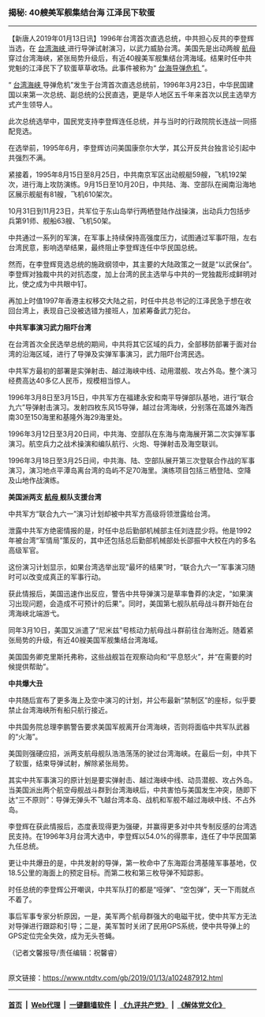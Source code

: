 ### 揭秘: 40艘美军舰集结台海 江泽民下软蛋
------------------------

<div class="post_content">
 <p>
  【新唐人2019年01月13日讯】1996年台湾首次直选总统，中共担心反共的李登辉当选，在
  <a href="https://www.ntdtv.com/gb/台湾海峡.htm">
   台湾海峡
  </a>
  进行导弹试射演习，以武力威胁台湾。美国先是出动两艘
  <a href="https://www.ntdtv.com/gb/航母.htm">
   航母
  </a>
  穿过台湾海峡，紧张局势升级后，有近40艘美军舰集结台湾海域。结果时任中共党魁的江泽民下了软蛋草草收场。此事件被称为“
  <a href="https://www.ntdtv.com/gb/台海导弹危机.htm">
   台海导弹危机
  </a>
  ”。
 </p>
 <p>
  “
  <a href="https://www.ntdtv.com/gb/台湾海峡.htm">
   台湾海峡
  </a>
  导弹危机”发生于台湾首次直选总统前，1996年3月23日，中华民国建国以来第一次总统、副总统的公民直选，更是华人地区五千年来首次以民主选举方式产生领导人。
 </p>
 <p>
  此次总统选举中，国民党支持李登辉连任总统，并与当时的行政院院长连战一同搭配竞选。
 </p>
 <p>
  在选举前，1995年6月，李登辉访问美国康奈尔大学，其公开反共台独言论引起中共强烈不满。
 </p>
 <p>
  紧接着，1995年8月15日至8月25日，中共南京军区出动舰艇59艘，飞机192架次，进行海上攻防演练。9月15日至10月20日，中共陆、海、空部队在闽南沿海地区展示舰艇有81艘，飞机610架次。
 </p>
 <p>
  10月31日到11月23日，共军位于东山岛举行两栖登陆作战操演，出动兵力包括步兵第91师、舰船63艘、飞机50架。
 </p>
 <p>
  中共通过一系列的军演，在军事上持续保持高强度压力，试图通过军事吓阻，左右台湾民意，影响选举结果，最终阻止李登辉连任中华民国总统。
 </p>
 <p>
  然而，在李登辉竞选总统的施政纲领中，其主要的大陆政策之一就是“以武保台”。李登辉对独裁中共的对抗态度，加上台湾的民主选举与中共的一党独裁形成鲜明对比，使之成为中共眼中钉。
 </p>
 <p>
  再加上时值1997年香港主权移交大陆之前，时任中共总书记的江泽民急于想在收回台湾上，表现自己没被选错为接班人，加紧筹备武力犯台。
 </p>
 <p>
  <strong>
   中共军事演习武力阻吓台湾
  </strong>
 </p>
 <p>
  在台湾首次全民选举总统的期间，中共将其它区域的兵力，全部移防部署于面对台湾的沿海区域，进行了导弹及实弹军事演习，武力阻吓台湾民选。
 </p>
 <p>
  中共军方最初的部署是实弹射击、越过海峡中线、动用潜舰、攻占外岛。整个演习经费高达40多亿人民币，规模相当惊人。
 </p>
 <p>
  1996年3月8日至3月15日，中共军方在福建永安和南平导弹部队基地，进行“联合九六”导弹射击演习。发射四枚东风15导弹，越过台湾海峡，分别落在高雄外海西南30至150海里和基隆外海29海里处。
 </p>
 <p>
  1996年3月12日至3月20日间，中共海、空部队在东海与南海展开第二次实弹军事演习。航空兵力之战术操演和编队航行、火炮、导弹射击及海空联训。
 </p>
 <p>
  1996年3月18日至3月25日间，中共海、陆、空部队展开第三次登联合作战的军事演习，演习地点平潭岛离台湾的岛屿不足70海里。演练项目包括三栖登陆、空降及山地作战演练。
 </p>
 <p>
  <strong>
   美国派两支
   <a href="https://www.ntdtv.com/gb/航母.htm">
    航母
   </a>
   舰队支援台湾
  </strong>
 </p>
 <p>
  中共军方“联合九六一”演习计划却被中共军方高级将领泄露给台湾。
 </p>
 <p>
  泄露中共军方绝密情报的是，时任中总后勤部机械部主任刘连昆少将。他是1992年被台湾“军情局”策反的，其中还包括总后勤部机械部处长邵振中大校在内的多名高级军官。
 </p>
 <p>
  这份演习计划显示，如果台湾选举出现“最坏的结果”时，“联合九六一”军事演习随时可以改变成真正的军事行动。
 </p>
 <p>
  获此情报后，美国迅速作出反应，警告中共导弹演习是草率鲁莽的决定，“如果演习出现问题，会造成不可预计的后果”。同时，美国第七舰队航母战斗群开始在台湾海峡北端游弋。
 </p>
 <p>
  同年3月10日，美国又派遣了“尼米兹”号核动力航母战斗群前往台海附近。随着紧张局势的升级，有近40艘美国军舰集结台湾海域。
 </p>
 <p>
  美国国务卿克里斯托弗称，这些战舰旨在观察动向和“平息怒火”，并“在需要的时候提供帮助”。
 </p>
 <p>
  <strong>
   中共爆大丑
  </strong>
 </p>
 <p>
  中共随后宣布了更多海上及空中演习的计划，并公布最新“禁制区”的座标，似乎要禁止台湾海峡所有船只航行接近。
 </p>
 <p>
  中共国务院总理李鹏警告要求美国军舰离开台湾海峡，否则将面临中共军队武器的“火海”。
 </p>
 <p>
  美国则强硬应招，派两支航母舰队浩浩荡荡的驶过台湾海峡。在最后一刻，中共下了软蛋，结束导弹试射，解除紧张局势。
 </p>
 <p>
  其实中共军事演习的原计划是要实弹射击、越过海峡中线、动员潜舰、攻占外岛。当美国派出两个航空母舰战斗群到台湾海峡后，中共害怕与美国发生冲突，随即下达“三不原则”：导弹无弹头不飞越台湾本岛、战机和军舰不越过海峡中线、不占外岛。
 </p>
 <p>
  李登辉在获此情报后，态度表现得更为强硬，并赢得更多对中共专制反感的台湾选民支持。在1996年3月台湾大选中，李登辉以54.0%的得票率，连任了中华民国第九任总统。
 </p>
 <p>
  更让中共爆丑的是，中共发射的导弹，第一枚命中了东海距台湾基隆军事基地，仅18.5公里的海面上的预定目标。而第二枚和第三枚导弹不知踪影。
 </p>
 <p>
  时任总统的李登辉公开嘲讽，中共军队打的都是“哑弹”、“空包弹”，天一下雨就点不着了。
 </p>
 <p>
  事后军事专家分析原因，一是，美军两个航母群强大的电磁干扰，使中共军方无法对导弹进行跟踪和引导；二是，美军暂时关闭了民用GPS系统，使中共导弹上的GPS定位完全失效，成为无头苍蝇。
 </p>
 <p>
  （记者文馨报导/责任编辑：祝馨睿）
 </p>
 <div class="single_ad">
 </div>
</div>

<br/>原文链接：https://www.ntdtv.com/gb/2019/01/13/a102487912.html


------------------------
#### [首页](https://github.com/gfw-breaker/banned-news/blob/master/README.md) &nbsp;|&nbsp; [Web代理](https://github.com/labour-camp/helloworld) &nbsp;|&nbsp; [一键翻墙软件](https://github.com/gfw-breaker/nogfw/blob/master/README.md) &nbsp;|&nbsp; [《九评共产党》](https://github.com/gfw-breaker/9ping.md/blob/master/README.md#九评之一评共产党是什么) &nbsp;|&nbsp; [《解体党文化》](https://github.com/gfw-breaker/jtdwh.md/blob/master/README.md#绪论)

